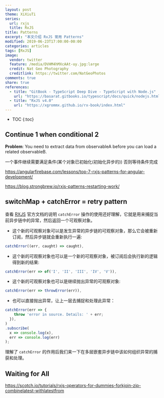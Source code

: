 ```yaml
---
layout: post
theme: XiXiuTi
series: 
  url: rxjs
  title: RxJS
title: Patterns
excerpt: "本文介绍 RxJS 常用 Patterns"
modified: 2019-06-23T17:00:00-00:00
categories: articles
tags: [RxJS]
image:
  vendor: twitter
  feature: /media/DVHM4hMXcAAt-uy.jpg:large
  credit: Nat Geo Photography‏
  creditlink: https://twitter.com/NatGeoPhotos
comments: true
share: true
references:
  - title: "GitBook - TypeScript Deep Dive - TypeScript with Node.js"
    url: "https://basarat.gitbooks.io/typescript/docs/quick/nodejs.html"
  - title: "RxJS v4.0"
    url: "https://xgrommx.github.io/rx-book/index.html"
---
```


* TOC
{:toc}

## Continue 1 when conditional 2

**Problem**: You need to extract data from observableA before you can load a related observableB.

一个事件继续需要满足条件(某个对象已初始化(初始化异步的)) 否则等待条件完成

https://angularfirebase.com/lessons/top-7-rxjs-patterns-for-angular-development/

https://blog.strongbrew.io/rxjs-patterns-restarting-work/

## switchMap + catchError = retry pattern

查看 [RXJS](https://rxjs-dev.firebaseapp.com/api/operators/catchError) 官方文档的说明 `catchError` 操作的使用还好理解，它就是用来捕捉当前异步链中的异常，然后返回一个可观察对象。

* 这个新的可观察对象可以是发生异常的异步链的可观察对象，那么它会被重新订阅，然后异步链就会重新执行一遍:

```typescript
catchError((err, caught) => caught),
```

* 这个新的可观察对象也可以是一个新的可观察对象，被订阅后会执行新的逻辑得到新的结果:

```typescript
catchError(err => of('I', 'II', 'III', 'IV', 'V')),
```

* 这个新的可观察对象也可以是继续抛出异常的可观察对象:

```typescript
catchError(err => throwError(err)),
```

* 也可以直接抛出异常，让上一层去捕捉和处理此异常：

```typescript
catchError(err => {
    throw 'error in source. Details: ' + err;
  }),
)
.subscribe(
  x => console.log(x),
  err => console.log(err)
);
```

理解了 `catchError` 的作用后我们来一下在多层嵌套异步链中该如何组织异常的捕获和处理。

## Waiting for All

https://scotch.io/tutorials/rxjs-operators-for-dummies-forkjoin-zip-combinelatest-withlatestfrom

